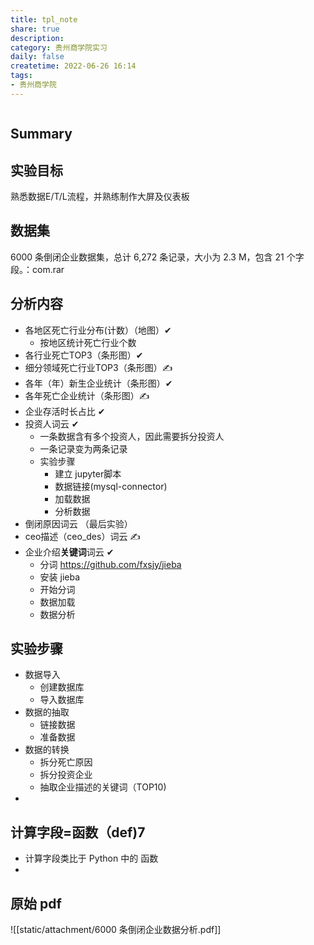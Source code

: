 ```yaml
---
title: tpl_note
share: true
description:  
category: 贵州商学院实习
daily: false
createtime: 2022-06-26 16:14
tags:
- 贵州商学院
---
```

```toc
```
## Summary


## 实验目标
熟悉数据E/T/L流程，并熟练制作大屏及仪表板

## 数据集
6000 条倒闭企业数据集，总计 6,272 条记录，大小为 2.3 M，包含 21 个字段。：com.rar 

## 分析内容
- 各地区死亡行业分布(计数）（地图）✔
	- 按地区统计死亡行业个数
- 各行业死亡TOP3（条形图）✔
- 细分领域死亡行业TOP3（条形图）✍
- 各年（年）新生企业统计（条形图）✔
- 各年死亡企业统计（条形图）✍
- 企业存活时长占比 ✔
- 投资人词云  ✔
	- 一条数据含有多个投资人，因此需要拆分投资人
	- 一条记录变为两条记录
	- 实验步骤
		- 建立 jupyter脚本
		- 数据链接(mysql-connector)
		- 加载数据
		- 分析数据
- 倒闭原因词云 （最后实验）
- ceo描述（ceo_des）词云 ✍
- 企业介绍**关键词**词云 ✔
	- 分词 https://github.com/fxsjy/jieba
	- 安装 jieba
	- 开始分词
	- 数据加载
	- 数据分析

## 实验步骤
- 数据导入
	- 创建数据库
	- 导入数据库
- 数据的抽取
	- 链接数据
	- 准备数据
- 数据的转换
	- 拆分死亡原因
	- 拆分投资企业
	- 抽取企业描述的关键词（TOP10)
- 

## 计算字段=函数（def)7
- 计算字段类比于 Python 中的 函数
- 

## 原始 pdf
![[static/attachment/6000 条倒闭企业数据分析.pdf]]